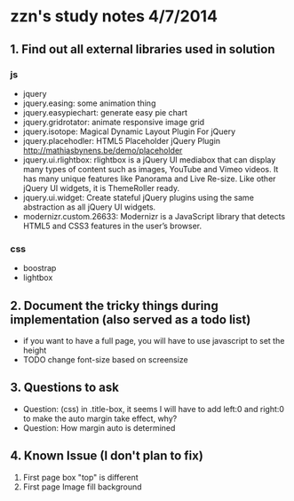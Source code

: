 # zzn's study notes 4/7/2014
## 1. Find out all external libraries used in solution
### js

* jquery
* jquery.easing: some animation thing
* jquery.easypiechart: generate easy pie chart
* jquery.gridrotator: animate responsive image grid
* jquery.isotope: Magical Dynamic Layout Plugin For jQuery
* jquery.placehodler: HTML5 Placeholder jQuery Plugin http://mathiasbynens.be/demo/placeholder
* jquery.ui.rlightbox: rlightbox is a jQuery UI mediabox that can display many types of content such as images, YouTube and Vimeo videos. It has many unique features like Panorama and Live Re-size. Like other jQuery UI widgets, it is ThemeRoller ready.
* jquery.ui.widget: Create stateful jQuery plugins using the same abstraction as all jQuery UI widgets.
* modernizr.custom.26633: Modernizr is a JavaScript library that detects HTML5 and CSS3 features in the user’s browser.

### css
* boostrap
* lightbox

## 2. Document the tricky things during implementation (also served as a todo list)
* if you want to have a full page, you will have to use javascript to set the height
* TODO change font-size based on screensize

## 3. Questions to ask
* Question: (css) in .title-box, it seems I will have to add left:0 and right:0 to make the auto margin take effect, why?
* Question: How margin auto is determined

## 4. Known Issue (I don't plan to fix)
1. First page box "top" is different
2. First page Image fill background